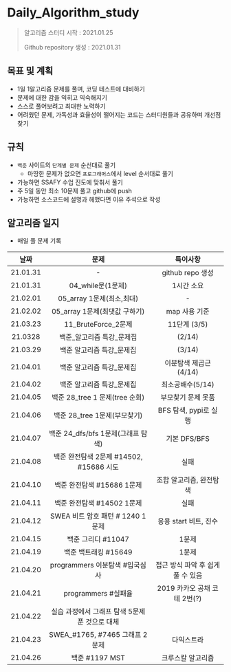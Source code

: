 # Daily_Algorithm_study

> 알고리즘 스터디 시작 : 2021.01.25
>
> Github repository 생성 : 2021.01.31



## 목표 및 계획

- 1일 1알고리즘 문제를 풀며, 코딩 테스트에 대비하기
- 문제에 대한 감을 익히고 익숙해지기
- 스스로 풀어보려고 최대한 노력하기
- 어려웠던 문제, 가독성과 효율성이 떨어지는 코드는 스터디원들과 공유하며 개선점 찾기



## 규칙

- `백준` 사이트의 `단계별 문제` 순선대로 풀기
  - 마땅한 문제가 없으면 `프로그래머스`에서 level 순서대로 풀기
- 가능하면 SSAFY 수업 진도에 맞춰서 풀기
- 주 5일 동안 최소 10문제 풀고 github에 push
- 가능하면 소스코드에 설명과 헤맸다면 이유 주석으로 작성



## 알고리즘 일지

- 매일 풀 문제 기록

|   날짜   |                      문제                      |             특이사항              |
| :------: | :--------------------------------------------: | :-------------------------------: |
| 21.01.31 |                       -                        |         github repo 생성          |
| 21.01.31 |               04_while문(1문제)                |            1시간 소요             |
| 21.02.01 |           05_array 1문제(최소,최대)            |                 -                 |
| 21.02.02 |         05_array 1문제(최댓값 구하기)          |           map 사용 기준           |
| 21.03.23 |              11_BruteForce_2문제               |           11단계 (3/5)            |
| 21.0328  |           백준_알고리즘 특강\_문제집           |              (2/14)               |
| 21.03.29 |           백준 알고리즘 특강_문제집            |              (3/14)               |
| 21.04.01 |           백준 알고리즘 특강_문제집            |       이분탐색 제곱근(4/14)       |
| 21.04.02 |           백준 알고리즘 특강_문제집            |         최소공배수(5/14)          |
| 21.04.05 |         백준 28_tree 1 문제(tree 순회)         |        부모찾기 문제 못품         |
| 21.04.06 |          백준 28_tree 1문제(부모찾기)          |       BFS 탐색, pypi로 실행       |
| 21.04.07 |       백준 24_dfs/bfs 1문제(그래프 탐색)       |           기본 DFS/BFS            |
| 21.04.08 |    백준 완전탐색 2문제 #14502, #15686 시도     |               실패                |
| 21.04.10 |           백준 완전탐색 #15686 1문제           |      조합 알고리즘, 완전탐색      |
| 21.04.11 |           백준 완전탐색 #14502 1문제           |               실패                |
| 21.04.12 |        SWEA 비트 암호 패턴 # 1240 1문제        |       응용 start 비트, 진수       |
| 21.04.15 |               백준 그리디 #11047               |               1문제               |
| 21.04.19 |              백준 백트래킹 #15649              |               1문제               |
| 21.04.20 |         programmers 이분탐색 #입국심사         | 접근 방식 파악 후 쉽게 풀 수 있음 |
| 21.04.21 |              programmers #실패율               |   2019 카카오 공채 코테 2번(?)    |
| 21.04.22 | 실습 과정에서 그래프 탐색 5문제 푼 것으로 대체 |                                   |
| 21.04.23 |         SWEA_#1765, #7465 그래프 2문제         |            다익스트라             |
| 21.04.26 |                 백준 #1197 MST                 |         크루스칼 알고리즘         |



